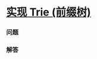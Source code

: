 # [实现 Trie (前缀树)](https://leetcode-cn.com/problems/implement-trie-prefix-tree)

### 问题



### 解答

```

```

